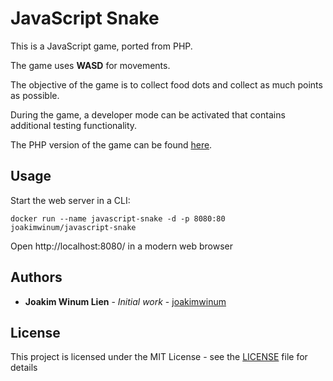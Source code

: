 # JavaScript Snake

This is a JavaScript game, ported from PHP.

The game uses **WASD** for movements.

The objective of the game is to collect food dots and collect as much points as possible.

During the game, a developer mode can be activated that contains additional testing functionality.

The PHP version of the game can be found [here](https://github.com/joakimwinum/php-snake).

## Usage

Start the web server in a CLI:

```console
docker run --name javascript-snake -d -p 8080:80 joakimwinum/javascript-snake
```

Open http://localhost:8080/ in a modern web browser

## Authors

* **Joakim Winum Lien** - *Initial work* - [joakimwinum](https://github.com/joakimwinum)

## License

This project is licensed under the MIT License - see the [LICENSE](https://github.com/joakimwinum/javascript-snake/blob/main/LICENSE) file for details
